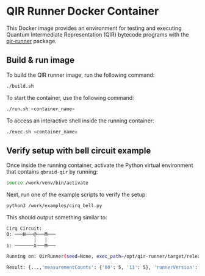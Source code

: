 # QIR Runner Docker Container

This Docker image provides an environment for testing and executing Quantum Intermediate Representation (QIR)
bytecode programs with the [qir-runner](https://github.com/qir-alliance/qir-runner/tree/main) package.

## Build & run image

To build the QIR runner image, run the following command:

```bash
./build.sh
```

To start the container, use the following command:

```bash
./run.sh <container_name>
```

To access an interactive shell inside the running container:

```bash
./exec.sh <container_name>
```

## Verify setup with bell circuit example

Once inside the running container, activate the Python virtual environment that contains `qbraid-qir` by running:

```bash
source /work/venv/bin/activate
```

Next, run one of the example scripts to verify the setup:

```bash
python3 /work/examples/cirq_bell.py
```

This should output something similar to:

```bash
Cirq Circuit: 
0: ───H───@───M───
          │   │
1: ───────X───M───

Running on: QirRunner(seed=None, exec_path=/opt/qir-runner/target/release/qir-runner, version=0.7.4)

Result: {...,'measurementCounts': {'00': 5, '11': 5}, 'runnerVersion': '0.7.4', 'runnerSeed': None}
```



